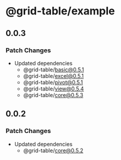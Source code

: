 # @grid-table/example

## 0.0.3

### Patch Changes

- Updated dependencies
  - @grid-table/basic@0.5.1
  - @grid-table/excel@0.5.1
  - @grid-table/pivot@0.5.1
  - @grid-table/view@0.5.4
  - @grid-table/core@0.5.3

## 0.0.2

### Patch Changes

- Updated dependencies
  - @grid-table/core@0.5.2
